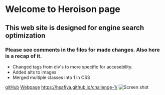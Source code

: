 # Welcome to Heroison page
## This web site is designed for engine search optimization 
### Please see comments in the files for made changes. Also here is a recap of it.
* Changed tags from div's to more specific for accesebility. 
* Added alts to images
* Merged multiple classes into 1 in CSS


[gitHub](https://github.com/hsafiya/challenge-1 "gitHub repo")
[Webpage](https://hsafiya.github.io/challenge-1/ "Horiseon pusblished") https://hsafiya.github.io/challenge-1/
![Screen shot](/assets/images/_C__Users_safig_OneDrive_Desktop_chllanges_week%201_challange-week-1_index.html.png)